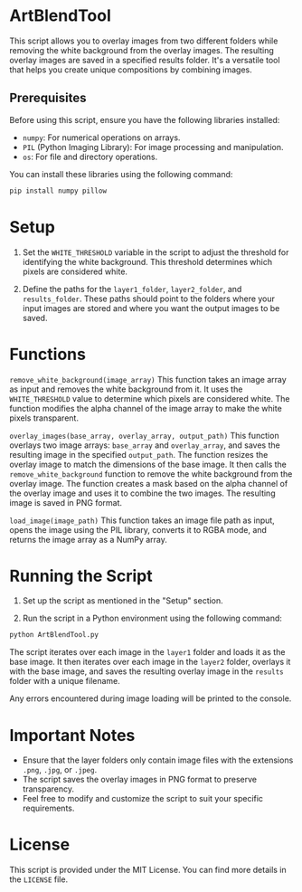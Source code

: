 # ArtBlendTool

This script allows you to overlay images from two different folders while removing the white background from the overlay images. The resulting overlay images are saved in a specified results folder. It's a versatile tool that helps you create unique compositions by combining images.

## Prerequisites

Before using this script, ensure you have the following libraries installed:

- `numpy`: For numerical operations on arrays.
- `PIL` (Python Imaging Library): For image processing and manipulation.
- `os`: For file and directory operations.

You can install these libraries using the following command:

```sh
pip install numpy pillow

```

# Setup
1. Set the `WHITE_THRESHOLD` variable in the script to adjust the threshold for identifying the white background. This threshold determines which pixels are considered white.

2. Define the paths for the `layer1_folder`, `layer2_folder`, and `results_folder`. These paths should point to the folders where your input images are stored and where you want the output images to be saved.

# Functions
`remove_white_background(image_array)`
This function takes an image array as input and removes the white background from it. It uses the `WHITE_THRESHOLD` value to determine which pixels are considered white. The function modifies the alpha channel of the image array to make the white pixels transparent.

`overlay_images(base_array, overlay_array, output_path)`
This function overlays two image arrays: `base_array` and `overlay_array`, and saves the resulting image in the specified `output_path`. The function resizes the overlay image to match the dimensions of the base image. It then calls the `remove_white_background` function to remove the white background from the overlay image. The function creates a mask based on the alpha channel of the overlay image and uses it to combine the two images. The resulting image is saved in PNG format.

`load_image(image_path)`
This function takes an image file path as input, opens the image using the PIL library, converts it to RGBA mode, and returns the image array as a NumPy array.

# Running the Script
1. Set up the script as mentioned in the "Setup" section.

2. Run the script in a Python environment using the following command:

```sh
python ArtBlendTool.py
```
 
The script iterates over each image in the `layer1` folder and loads it as the base image. It then iterates over each image in the `layer2` folder, overlays it with the base image, and saves the resulting overlay image in the `results` folder with a unique filename.

Any errors encountered during image loading will be printed to the console.

# Important Notes
* Ensure that the layer folders only contain image files with the extensions `.png`, `.jpg`, or `.jpeg`.
* The script saves the overlay images in PNG format to preserve transparency.
* Feel free to modify and customize the script to suit your specific requirements.

# License
This script is provided under the MIT License. You can find more details in the `LICENSE` file.

